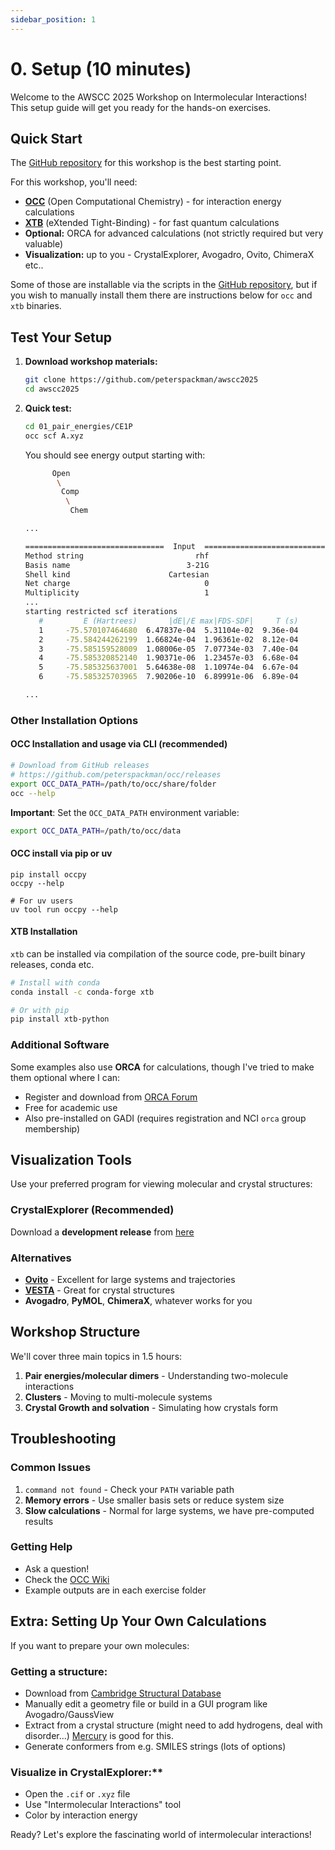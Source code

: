```yaml
---
sidebar_position: 1
---
```


# 0. Setup (10 minutes)

Welcome to the AWSCC 2025 Workshop on Intermolecular Interactions! This setup guide will get you ready for the hands-on exercises.

## Quick Start

The [GitHub repository](https://github.com/peterspackman/awscc2025) for this workshop is the best starting point.

For this workshop, you'll need:
- **[OCC](https://github.com/peterspackman/occ/releases)** (Open Computational Chemistry) - for interaction energy calculations
- **[XTB](https://github.com/grimme-lab/xtb)** (eXtended Tight-Binding) - for fast quantum calculations
- **Optional:** ORCA for advanced calculations (not strictly required but very valuable)
- **Visualization:** up to you - CrystalExplorer, Avogadro, Ovito, ChimeraX etc..

Some of those are installable via the scripts in the
[GitHub repository](https://github.com/peterspackman/awscc2025), but if you
wish to manually install them there are instructions below for `occ` and `xtb` binaries.

## Test Your Setup

1. **Download workshop materials:**
   ```bash
   git clone https://github.com/peterspackman/awscc2025
   cd awscc2025
   ```

2. **Quick test:**
   ```bash
   cd 01_pair_energies/CE1P
   occ scf A.xyz
   ```

   You should see energy output starting with:
   ```bash
         Open
          \
           Comp
            \
             Chem

   ...

   ===============================  Input  ================================
   Method string                         rhf
   Basis name                          3-21G
   Shell kind                      Cartesian
   Net charge                              0
   Multiplicity                            1
   ...
   starting restricted scf iterations
      #         E (Hartrees)       |dE|/E max|FDS-SDF|     T (s)
      1     -75.570107464680  6.47837e-04  5.31104e-02  9.36e-04
      2     -75.584244262199  1.66824e-04  1.96361e-02  8.12e-04
      3     -75.585159528009  1.08006e-05  7.07734e-03  7.40e-04
      4     -75.585320852140  1.90371e-06  1.23457e-03  6.68e-04
      5     -75.585325637001  5.64638e-08  1.10974e-04  6.67e-04
      6     -75.585325703965  7.90206e-10  6.89991e-06  6.89e-04

   ...
   ```

### Other Installation Options

#### OCC Installation and usage via CLI (recommended)
```bash
# Download from GitHub releases
# https://github.com/peterspackman/occ/releases
export OCC_DATA_PATH=/path/to/occ/share/folder
occ --help
```

**Important**: Set the `OCC_DATA_PATH` environment variable:
```bash
export OCC_DATA_PATH=/path/to/occ/data
```

#### OCC install via pip or uv
```
pip install occpy
occpy --help

# For uv users
uv tool run occpy --help
```


#### XTB Installation
`xtb` can be installed via compilation of the source code, pre-built binary releases, conda etc.
```bash
# Install with conda
conda install -c conda-forge xtb

# Or with pip
pip install xtb-python


```

### Additional Software

Some examples also use **ORCA** for calculations, though I've tried to make them optional where I can:
- Register and download from [ORCA Forum](https://orcaforum.kofo.mpg.de/app.php/portal)
- Free for academic use
- Also pre-installed on GADI (requires registration and NCI `orca` group membership)



## Visualization Tools

Use your preferred program for viewing molecular and crystal structures:

### CrystalExplorer (Recommended)
 Download a **development release** from [here](https://github.com/peterspackman/crystalexplorer/releases/)

### Alternatives
- **[Ovito](https://www.ovito.org/)** - Excellent for large systems and trajectories
- **[VESTA](https://jp-minerals.org/vesta/en/)** - Great for crystal structures
- **Avogadro**, **PyMOL**, **ChimeraX**, whatever works for you

## Workshop Structure

We'll cover three main topics in 1.5 hours:

1. **Pair energies/molecular dimers** - Understanding two-molecule interactions
2. **Clusters** - Moving to multi-molecule systems  
3. **Crystal Growth and solvation** - Simulating how crystals form

## Troubleshooting

### Common Issues

1. `command not found` - Check your `PATH` variable path
2. **Memory errors** - Use smaller basis sets or reduce system size
3. **Slow calculations** - Normal for large systems, we have pre-computed results

### Getting Help

- Ask a question!
- Check the [OCC Wiki](https://github.com/peterspackman/occ/wiki)
- Example outputs are in each exercise folder

## Extra: Setting Up Your Own Calculations

If you want to prepare your own molecules:

### Getting a structure:
   - Download from [Cambridge Structural Database](https://www.ccdc.cam.ac.uk)
   - Manually edit a geometry file or build in a GUI program like Avogadro/GaussView
   - Extract from a crystal structure (might need to add hydrogens, deal with disorder...) [Mercury](https://www.ccdc.cam.ac.uk/solutions/software/free-mercury/) is good for this.
   - Generate conformers from e.g. SMILES strings (lots of options)


### Visualize in CrystalExplorer:**
   - Open the `.cif` or `.xyz` file
   - Use "Intermolecular Interactions" tool
   - Color by interaction energy

Ready? Let's explore the fascinating world of intermolecular interactions!
